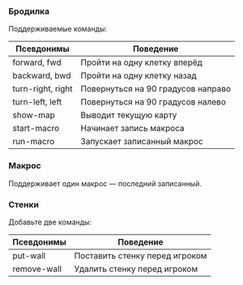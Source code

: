 ### Бродилка

Поддерживаемые команды:

| Псевдонимы | Поведение |
| --- | --- |
| forward, fwd | Пройти на одну клетку вперёд |
| backward, bwd | Пройти на одну клетку назад |
| turn-right, right | Повернуться на 90 градусов направо |
| turn-left, left | Повернуться на 90 градусов налево |
| show-map | Выводит текущую карту |
| start-macro | Начинает запись макроса |
| run-macro | Запускает записанный макрос |

### Макрос

Поддерживает один макрос — последний записанный.

### Стенки

Добавьте две команды:

| Псевдонимы | Поведение |
| --- | --- |
| put-wall | Поставить стенку перед игроком |
| remove-wall | Удалить стенку перед игроком |
